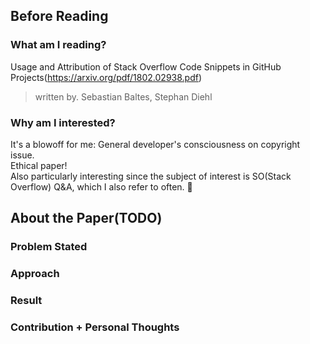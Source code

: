 ## Before Reading
### What am I reading?

Usage and Attribution of Stack Overflow Code Snippets in GitHub Projects(https://arxiv.org/pdf/1802.02938.pdf)
> written by. Sebastian Baltes, Stephan Diehl

### Why am I interested?

It's a blowoff for me: General developer's consciousness on copyright issue.\
Ethical paper!\
Also particularly interesting since the subject of interest is SO(Stack Overflow) Q&A, which I also refer to often. 🧐

## About the Paper(TODO)
### Problem Stated

### Approach

### Result


### Contribution + Personal Thoughts
